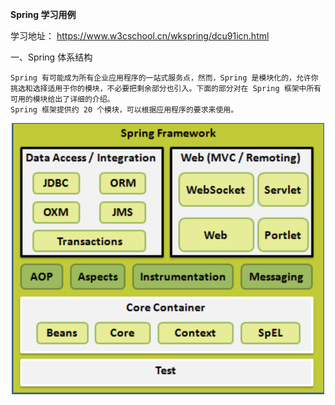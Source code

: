**Spring 学习用例**


学习地址：
    https://www.w3cschool.cn/wkspring/dcu91icn.html


一、Spring 体系结构

    Spring 有可能成为所有企业应用程序的一站式服务点，然而，Spring 是模块化的，允许你挑选和选择适用于你的模块，不必要把剩余部分也引入。下面的部分对在 Spring 框架中所有可用的模块给出了详细的介绍。
    Spring 框架提供约 20 个模块，可以根据应用程序的要求来使用。
    
<div align="center"><img src="images/img_sp_fw1.png" width="500" hegiht="300“/></div>

   Spring IoC 容器
    
    Spring 容器是 Spring 框架的核心。容器将创建对象，把它们连接在一起，配置它们，并管理他们的整个生命周期从创建到销毁。Spring 容器使用依赖注入（DI）来管理组成一个应用程序的组件。这些对象被称为 Spring Beans
<div align="center"><img src="images/img_sp_container1.png" width="500" hegiht="300“/></div>

        

